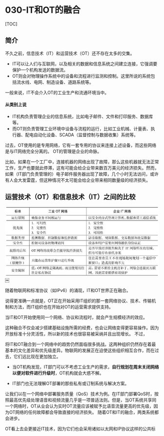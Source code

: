 # 030-IT和OT的融合

[TOC]

## 简介

不久之前，信息技术（IT）和运营技术（OT）还不存在太多的交集。

- IT可以让人们与互联网，以及相关的数据和信息系统之间建立连接，它强调要保护一个机构发送的数据流。
- OT则会对物理操作系统中的设备和流程进行监测和控制。这里所说的系统包括流水线、电网、制造设备、道路系统等。

一般来说，IT不会介入OT的工业生产和流通环境当中。

#### 从类别上说

- IT机构负责管理企业的信息系统，比如电子邮件、文件和打印服务、数据库等。
- 而OT则负责管理工业环境中设备与流程的运行，比如工业机械、计量表、执行器、配电自动化设备、SCADA（监督控制与数据收集）系统等。

过去，OT使用的是专用网络，它有一套专用的协议来连接上述设备，而这些网络是与IT网络完全分离的。
OT的管理是企业的命脉。

比如，如果在一个工厂中，连接机器的网络出现了故障，那么这些机器就无法正常工作，生产也要就此停滞，这有可能会给企业带来数百万美元的经济损失。然而，如果（IT部门负责管理的）电子邮件服务器出现了故障，几个小时无法访问，或许有人会大发雷霆，但这种情况不太可能会给企业带来相同数量级的经济损失。

##  运营技术（OT）和信息技术（IT）之间的比较

![image-20210816204457699](../../../assets/image-20210816204457699.png)￼

随着物联网和标准协议（如IPv6）的涌现，IT和OT世界正在融合。

说得更准确一点就是，OT正在开始采用IT组织的那一套网络协议、技术、传输机制和方法，而IT组织也在开始对OT的运营需求提供支持。

当IT和OT开始使用同一个网络、协议和流程时，就会产生规模经济的效应。

这种融合不仅会减少搭建基础设施所需的经费，也会让网络变得更容易操作。因为开放标准十分灵活性，所以新的技术也很容易被采纳并且出现增长。
不过，

将IT和OT融合到一个网络中的趋势仍然面临很多挑战。这两种组织仍然存在着最基本的文化差异和优先级差异。物联网的发展正在迫使这些组织相互合作，而在过去，它们远比现在更加独立。

- 当OT机构发现，IT部门可以不考虑工业生产的需求，**自行规划在周末关闭网络以便对软件进行升级时**，OT机构就会大惑不解。

- IT部门也无法理解OT部署的那些私有或订制系统与解决方案。

让我们以在一个网络中部署服务质量（QoS）技术为例。在IT部门部署QoS时，按照最高优先级处理语音和视频流量几乎是一项普适法则。但是，当OT系统共享同一个网络时，OT从业会认为实时OT流量应该被赋予比语音流量更高的优先级，因为OT网络的任何故障都会导致直接的经济损失。
随着OT和IT的融合，两类系统都会进步。

OT看上去会更接近IT技术，因为它们也会采用诸如以太网和IP协议这样的公共标

